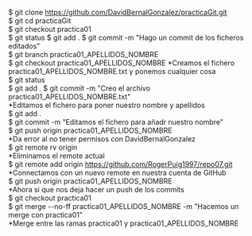 $ git clone https://github.com/DavidBernalGonzalez/practicaGit.git  
$ git cd practicaGit  
$ git checkout practica01  
$ git status 
$ git add . 
$ git commit -m "Hago un commit de los ficheros editados"  
$ git branch practica01_APELLIDOS_NOMBRE  
$ git checkout practica01_APELLIDOS_NOMBRE 
*Creamos el fichero practica01_APELLIDOS_NOMBRE.txt y ponemos cualquier cosa  
$ git status  
$ git add .
$ git commit -m "Creo el archivo practica01_APELLIDOS_NOMBRE.txt"  
*Editamos el fichero para poner nuestro nombre y apellidos  
$ git add .  
$ git commit -m "Editamos el fichero para añadr nuestro nombre"  
$ git push origin practica01_APELLIDOS_NOMBRE  
*Da error al no tener permisos con DavidBernalGonzalez  
$ git remote rv origin  
*Eliminamos el remote actual  
$ git remote add origin https://github.com/RogerPuig1997/repo07.git  
*Connectamos con un nuevo remote en nuestra cuenta de GitHub  
$ git push origin practica01_APELLIDOS_NOMBRE  
*Ahora si que nos deja hacer un push de los commits  
$ git checkout practica01  
$ git merge --no-ff practica01_APELLIDOS_NOMBRE -m "Hacemos un merge con practica01"  
*Merge entre las ramas practica01 y practica01_APELLIDOS_NOMBRE  